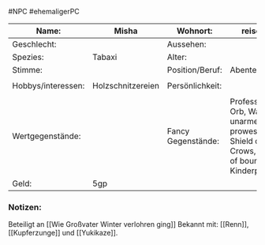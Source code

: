 #NPC #ehemaligerPC 

| Name:              | Misha             | Wohnort:           | reisend                                                                                    |
| ------------------ | ----------------- | ------------------ | ------------------------------------------------------------------------------------------ |
| Geschlecht:        |                   | Aussehen:          |                                                                                            |
| Spezies:           | Tabaxi            | Alter:             |                                                                                            |
| Stimme:            |                   | Position/Beruf:    | Abenteurer                                                                                 |
|                    |                   |                    |                                                                                            |
| Hobbys/interessen: | Holzschnitzereien | Persönlichkeit:    |                                                                                            |
|                    |                   |                    |                                                                                            |
| Wertgegenstände:   |                   | Fancy Gegenstände: | Professor Orb, Warps of unarmed prowess, Shield of Crows, Bottle of boundless Kinderpunsch |
| Geld:              | 5gp               |                    |                                                                                            |
### Notizen:
Beteiligt an [[Wie Großvater Winter verlohren ging]]
Bekannt mit: [[Renn]], [[Kupferzunge]] und [[Yukikaze]].
